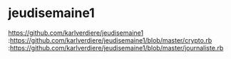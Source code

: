 # jeudisemaine1
https://github.com/karlverdiere/jeudisemaine1
:https://github.com/karlverdiere/jeudisemaine1/blob/master/crypto.rb
:https://github.com/karlverdiere/jeudisemaine1/blob/master/journaliste.rb
